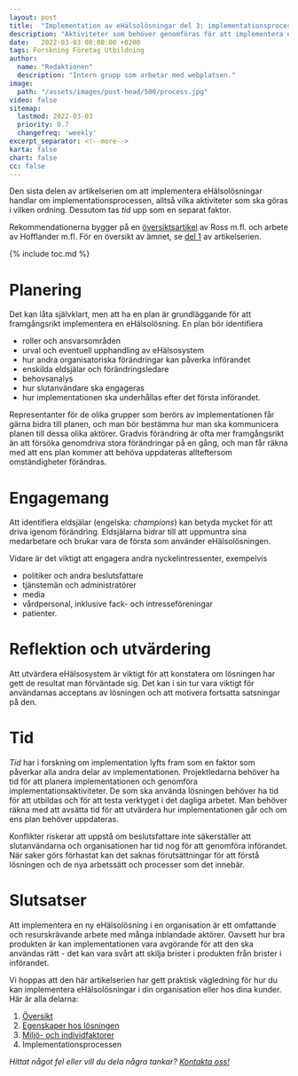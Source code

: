 ```yaml
---
layout: post
title:  "Implementation av eHälsolösningar del 3: implementationsprocessen"
description: "Aktiviteter som behöver genomföras för att implementera en eHälsolösning"
date:   2022-03-03 08:00:00 +0200
tags: Forskning Företag Utbildning 
author:
  name: "Redaktionen"
  description: "Intern grupp som arbetar med webplatsen."
image:
  path: "/assets/images/post-head/500/process.jpg"
video: false
sitemap:
  lastmod: 2022-03-03
  priority: 0.7
  changefreq: 'weekly'
excerpt_separator: <!--more-->
karta: false
chart: false
cc: false
---
```


Den sista delen av artikelserien om att implementera eHälsolösningar handlar om implementationsprocessen, alltså vilka aktiviteter som ska göras i vilken ordning. Dessutom tas _tid_ upp som en separat faktor.

Rekommendationerna bygger på en [översiktsartikel](https://implementationscience.biomedcentral.com/articles/10.1186/s13012-016-0510-7) av Ross m.fl. och arbete av Hofflander m.fl. För en översikt av ämnet, se [del 1](/2022/01/20/implementation-del-1.html) av artikelserien.

<!--more-->

{% include toc.md %}

# Planering
Det kan låta självklart, men att ha en plan är grundläggande för att framgångsrikt implementera en eHälsolösning. En plan bör identifiera

* roller och ansvarsområden
* urval och eventuell upphandling av eHälsosystem
* hur andra organisatoriska förändringar kan påverka införandet
* enskilda eldsjälar och förändringsledare
* behovsanalys
* hur slutanvändare ska engageras
* hur implementationen ska underhållas efter det första införandet.

Representanter för de olika grupper som berörs av implementationen får gärna bidra till planen, och man bör bestämma hur man ska kommunicera planen till dessa olika aktörer. Gradvis förändring är ofta mer framgångsrikt än att försöka genomdriva stora förändringar på en gång, och man får räkna med att ens plan kommer att behöva uppdateras allteftersom omständigheter förändras.

# Engagemang
Att identifiera eldsjälar (engelska: _champions_) kan betyda mycket för att driva igenom förändring. Eldsjälarna bidrar till att uppmuntra sina medarbetare och brukar vara de första som använder eHälsolösningen.

Vidare är det viktigt att engagera andra nyckelintressenter, exempelvis

* politiker och andra beslutsfattare
* tjänstemän och administratörer
* media
* vårdpersonal, inklusive fack- och intresseföreningar
* patienter.

# Reflektion och utvärdering
Att utvärdera eHälsosystem är viktigt för att konstatera om lösningen har gett de resultat man förväntade sig. Det kan i sin tur vara viktigt för användarnas acceptans av lösningen och att motivera fortsatta satsningar på den.

# Tid
_Tid_ har i forskning om implementation lyfts fram som en faktor som påverkar alla andra delar av implementationen. Projektledarna behöver ha tid för att planera implementationen och genomföra implementationsaktiviteter. De som ska använda lösningen behöver ha tid för att utbildas och för att testa verktyget i det dagliga arbetet. Man behöver räkna med att avsätta tid för att utvärdera hur implementationen går och om ens plan behöver uppdateras. 

Konflikter riskerar att uppstå om beslutsfattare inte säkerställer att slutanvändarna och organisationen har tid nog för att genomföra införandet. När saker görs förhastat kan det saknas förutsättningar för att förstå lösningen och de nya arbetssätt och processer som det innebär.

# Slutsatser
Att implementera en ny eHälsolösning i en organisation är ett omfattande och resurskrävande arbete med många inblandade aktörer. Oavsett hur bra produkten är kan implementationen vara avgörande för att den ska användas rätt - det kan vara svårt att skilja brister i produkten från brister i införandet.

Vi hoppas att den här artikelserien har gett praktisk vägledning för hur du kan implementera eHälsolösningar i din organisation eller hos dina kunder. Här är alla delarna:

1. [Översikt](/2022/01/20/implementation-del-1.html)
2. [Egenskaper hos lösningen](/2022/02/02/implementation-del-2.html)
3. [Miljö- och individfaktorer](/2022/02/17/implementation-del-3.html)
4. Implementationsprocessen


_Hittat något fel eller vill du dela några tankar? [Kontakta oss!](/index.html#form-message)_